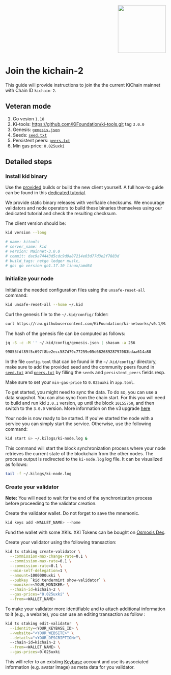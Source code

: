 <p align="right">
    <img width=150px src="https://wallet-testnet.blockchain.ki/static/img/icons/ki-chain.png" />
</p>

# Join the kichain-2

This guide will provide instructions to join the the current KiChain mainnet with Chain ID `kichain-2`.

## Veteran mode

1. Go vesion `1.18`
2. Ki-tools: <https://github.com/KiFoundation/ki-tools.git> tag `3.0.0`
3. Genesis: [`genesis.json`](https://raw.githubusercontent.com/KiFoundation/ki-networks/v0.1/Mainnet/kichain-2/genesis.json)
2. Seeds: [`seed.txt`](https://github.com/KiFoundation/ki-networks/blob/v0.1/Mainnet/kichain-2/seeds.txt)
3. Persistent peers: [`peers.txt`](https://github.com/KiFoundation/ki-networks/blob/v0.1/Mainnet/kichain-2/peers.txt)
4. Min gas price: `0.025uxki`

## Detailed steps

### Install kid binary

Use the [provided](https://github.com/KiFoundation/ki-tools/releases/tag/3.0.0) builds or build the new client yourself. A full how-to guide can be found in this [dedicated tutorial](https://github.com/KiFoundation/ki-tools#readme).

We provide static binary releases with verifiable checksums. We encourage validators and node operators to build these binaries themselves using our dedicated tutorial and check the resulting checksum.

The client version should be:

```bash
kid version --long

# name: kitools
# server_name: kid
# version: Mainnet-3.0.0
# commit: dac9a74443d5cdc9d9a87214e03d77d3e2f7883d
# build_tags: netgo ledger muslc,
# go: go version go1.17.10 linux/amd64
```

### Initialize your node

Initialize the needed configuration files using the `unsafe-reset-all` command:

```bash
kid unsafe-reset-all --home ~/.kid
```

Curl the genesis file to the `~/.kid/config/` folder:

```bash
curl https://raw.githubusercontent.com/KiFoundation/ki-networks/v0.1/Mainnet/kichain-2/genesis.json > ~/.kid/config/genesis.json
```

The hash of the genesis file can be computed as follows:

```bash
jq -S -c -M '' ~/.kid/config/genesis.json | shasum -a 256

99855fdf89f5c697f8be2ecc587d79c77259e05d68268928797083bdaa614a80
```

In the file `config.toml` that can be found in the `~/.kid/config/` directory, make sure to add the provided seed and the community peers found in [`seed.txt`](https://github.com/KiFoundation/ki-networks/blob/v0.1/Mainnet/kichain-2/seeds.txt) and [`peers.txt`](https://github.com/KiFoundation/ki-networks/blob/v0.1/Mainnet/kichain-2/peers.txt) by filling the `seeds` and `persistent_peers` fields resp.

Make sure to set your `min-gas-price` to `0.025uxki` in `app.toml`.

To get started, you might need to sync the data. To do so, you can use a data snapshot.
You can also sync from the chain start. For this you will need to build and run kid `2.0.1` version, up until the block `10155750`, and then switch to the `3.0.0` version.
More information on the v3 upgrade [here](https://github.com/KiFoundation/ki-networks/blob/v0.1/Mainnet/kichain-2/UPGRADE_V3.md)

Your node is now ready to be started. If you've started the node with a service you can simply start the service. Otherwise, use the following command:

```bash
kid start &> ~/.kilogs/ki-node.log &
```

This command will start the block synchronization process where your node retrieves the current state of the blockchain from the other nodes. The process output is redirected to the `ki-node.log` log file. It can be visualized as follows:

```bash
tail -f ~/.kilogs/ki-node.log
```

### Create your validator

**Note:** You will need to wait for the end of the synchronization process before proceeding to the validator creation.

Create the validator wallet. Do not forget to save the mnemonic.

```bash
kid keys add <WALLET_NAME> --home
```

Fund the wallet with some XKIs. XKI Tokens can be bought on [Osmosis Dex](https://app.osmosis.zone/pool/577).

Create your validator using the following transaction:

```bash
kid tx staking create-validator \
  --commission-max-change-rate=0.1 \
  --commission-max-rate=0.1 \
  --commission-rate=0.1 \
  --min-self-delegation=1 \
  --amount=1000000uxki \
  --pubkey `kid tendermint show-validator` \
  --moniker=<YOUR_MONIKER> \
  --chain-id=kichain-2 \
  --gas-prices="0.025uxki" \
  --from=<WALLET_NAME>
```

To make your validator more identifiable and to attach additional information to it (e.g., a website), you can use an editing transaction as follow :

```bash
kid tx staking edit-validator  \
  --identity=<YOUR_KEYBASE_ID> \
  --website="<YOUR_WEBSITE>" \
  --details="<YOUR_DESCRIPTION>"\  
  --chain-id=kichain-2 \
  --from=<WALLET_NAME> \
  --gas-prices=0.025uxki
```

This will refer to an existing [Keybase](https://keybase.io) account and use its associated information (e.g. avatar image) as meta data for you validator.
